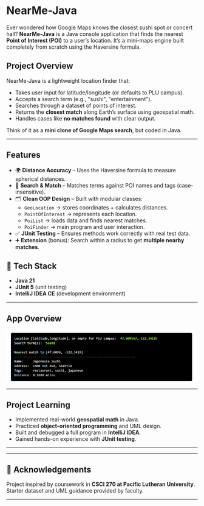 # NearMe-Java
Ever wondered how Google Maps knows the closest sushi spot or concert hall?   **NearMe-Java** is a Java console application that finds the nearest **Point of Interest (POI)** to a user’s location.   It’s a mini-maps engine built completely from scratch using the Haversine formula.

## Project Overview
NearMe-Java is a lightweight location finder that:
- Takes user input for latitude/longitude (or defaults to PLU campus).  
- Accepts a search term (e.g., "sushi", "entertainment").  
- Searches through a dataset of points of interest.  
- Returns the **closest match** along Earth’s surface using geospatial math.  
- Handles cases like **no matches found** with clear output.  

Think of it as a **mini clone of Google Maps search**, but coded in Java.

---

##  Features
- 🌍 **Distance Accuracy** – Uses the Haversine formula to measure spherical distances.  
- 🔎 **Search & Match** – Matches terms against POI names and tags (case-insensitive).  
- 🗂 **Clean OOP Design** – Built with modular classes:
  - `GeoLocation` → stores coordinates + calculates distances.  
  - `PointOfInterest` → represents each location.  
  - `PoiList` → loads data and finds nearest matches.  
  - `PoiFinder` → main program and user interaction.  
- ✅ **JUnit Testing** – Ensures methods work correctly with real test data.  
- ➕ **Extension** (bonus): Search within a radius to get **multiple nearby matches**.


## 🔧 Tech Stack
- **Java 21**  
- **JUnit 5** (unit testing)  
- **IntelliJ IDEA CE** (development environment)  

---

## App Overview

![Program Output](https://github.com/Sanjina-Kumari/NearMe-Java/blob/main/Output)

---

## Project Learning
- Implemented real-world **geospatial math** in Java.  
- Practiced **object-oriented programming** and UML design.  
- Built and debugged a full program in **IntelliJ IDEA**.  
- Gained hands-on experience with **JUnit testing**.  

---


---

## 📜 Acknowledgements
Project inspired by coursework in **CSCI 270 at Pacific Lutheran University**.  
Starter dataset and UML guidance provided by faculty.  

---
